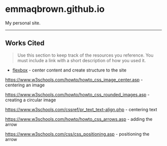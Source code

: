 # emmaqbrown.github.io

My personal site.

---

## Works Cited

> Use this section to  keep track of the resources you reference. You must include a link with a short description of how you used it. 

- [flexbox](https://css-tricks.com/snippets/css/a-guide-to-flexbox/) - center content and create structure to the site

https://www.w3schools.com/howto/howto_css_image_center.asp - centering an image

https://www.w3schools.com/howto/howto_css_rounded_images.asp - creating a circular image

https://www.w3schools.com/cssref/pr_text_text-align.php - centering text

https://www.w3schools.com/howto/howto_css_arrows.asp - adding the arrow

https://www.w3schools.com/css/css_positioning.asp - positioning the arrow
